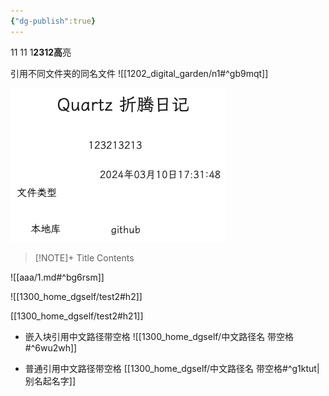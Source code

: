 ```yaml
---
{"dg-publish":true}
---
```



11
11
1**2312高**亮

引用不同文件夹的同名文件
![[1202_digital_garden/n1#^gb9mqt]]


![2024-03-01quartz折腾.excalidraw.png](img/user/Excalidraw/2024-03-01quartz%E6%8A%98%E8%85%BE.excalidraw.png)


> [!NOTE]+ Title
> Contents


![[aaa/1.md#^bg6rsm]]


![[1300_home_dgself/test2#h2]]

[[1300_home_dgself/test2#h21]]

- 嵌入块引用中文路径带空格
![[1300_home_dgself/中文路径名 带空格#^6wu2wh]]

- 普通引用中文路径带空格
[[1300_home_dgself/中文路径名 带空格#^g1ktut|别名起名字]]
